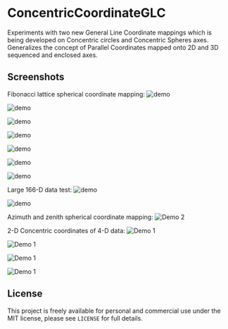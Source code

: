 # ConcentricCoordinateGLC

Experiments with two new General Line Coordinate mappings which is being developed on Concentric circles and Concentric Spheres axes. Generalizes the concept of Parallel Coordinates mapped onto 2D and 3D sequenced and enclosed axes.

## Screenshots

Fibonacci lattice spherical coordinate mapping:
![demo](plotly_screenshots/iris.png)

![demo](plotly_screenshots/iris_node.png)

![demo](plotly_screenshots/newplot(1).png)

![demo](plotly_screenshots/newplot(2).png)

![demo](plotly_screenshots/newplot(3).png)

![demo](plotly_screenshots/newplot(4).png)

![demo](plotly_screenshots/newplot(5).png)

Large 166-D data test:
![demo](plotly_screenshots/2d_musk.png)

![demo](plotly_screenshots/3d_musk.png)

Azimuth and zenith spherical coordinate mapping:
![Demo 2](cs.png)

2-D Concentric coordinates of 4-D data:
![Demo 1](cc-full.png)

![Demo 1](cc-half.png)

![Demo 1](cc-highlight.png)

![Demo 1](cc-one-class.png)

## License

This project is freely available for personal and commercial use under the MIT license, please see `LICENSE` for full details.
